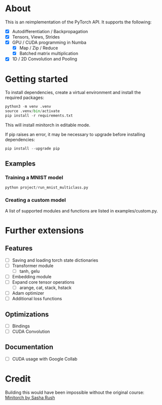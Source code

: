 # About 

This is an reimplementation of the PyTorch API. It supports the following:

- [x] Autodifferentiation / Backpropagation
- [x] Tensors, Views, Strides
- [x] GPU / CUDA programming in Numba
  - [x] Map / Zip / Reduce
  - [x] Batched matrix multiplication
- [x] 1D / 2D Convolution and Pooling

# Getting started

To install dependencies, create a virtual environment and install the required packages:
```python
python3 -m venv .venv
source .venv/bin/activate
pip install -r requirements.txt
```
This will install minitorch in editable mode.

If pip raises an error, it may be necessary to upgrade before installing dependencies:
```python
pip install --upgrade pip
```
## Examples
### Training a MNIST model

```python
python project/run_mnist_multiclass.py 
```
### Creating a custom model
A list of supported modules and functions are listed in examples/custom.py.

# Further extensions

## Features
- [ ] Saving and loading torch state dictionaries
- [ ] Transformer module
  - [ ] tanh, gelu
- [ ] Embedding module
- [ ] Expand core tensor operations
  - [ ] arange, cat, stack, hstack
- [ ] Adam optimizer
- [ ] Additional loss functions

## Optimizations
- [ ] Bindings
- [ ] CUDA Convolution

## Documentation
- [ ] CUDA usage with Google Collab

# Credit

Building this would have been impossible without the original course:
[Minitorch by Sasha Rush](https://minitorch.github.io/)
